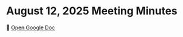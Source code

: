 # August 12, 2025 Meeting Minutes

📄 [Open Google Doc](https://drive.google.com/file/d/1PPJSmyk1CMVViAHMokjFu2uYnCNrExVg/view?usp=drive_link)
